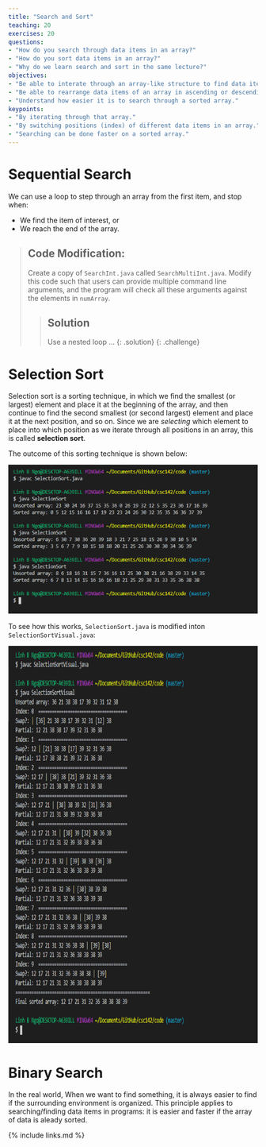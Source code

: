 ```yaml
---
title: "Search and Sort"
teaching: 20
exercises: 20
questions:
- "How do you search through data items in an array?"
- "How do you sort data items in an array?"
- "Why do we learn search and sort in the same lecture?"
objectives:
- "Be able to interate through an array-like structure to find data items."
- "Be able to rearrange data items of an array in ascending or descending orders."
- "Understand how easier it is to search through a sorted array."
keypoints:
- "By iterating through that array."
- "By switching positions (index) of different data items in an array."
- "Searching can be done faster on a sorted array."
---
```


# Sequential Search

We can use a loop to step through an array from the first item, and stop when:
- We find the item of interest, or
- We reach the end of the array. 

<script src="https://gist.github.com/linhbngo/d4dcf56c9d764b7f444e1452fcddc045.js?file=SearchInt.java"></script>

> ## Code Modification:
> 
> Create a copy of `SearchInt.java` called `SearchMultiInt.java`. Modify this code such 
> that users can provide multiple command line arguments, 
> and the program will check all these arguments against the elements in `numArray`.
>
> > ## Solution
> >  Use a nested loop ...
> {: .solution}
{: .challenge}

# Selection Sort 

Selection sort is a sorting technique, in which we find the smallest (or largest) element
and place it at the beginning of the array, and then continue to find the second smallest
(or second largest) element and place it at the next position, and so on. Since we are 
*selecting* which element to place into which position as we iterate through all positions
in an array, this is called **selection sort**.

<script src="https://gist.github.com/linhbngo/d4dcf56c9d764b7f444e1452fcddc045.js?file=SelectionSort.java"></script>

The outcome of this sorting technique is shown below:

<img src="../assets/fig/SelectionSort.PNG" alt="Compile and Run SelectionSort.java" style="height:300px">

To see how this works, `SelectionSort.java` is modified inton `SelectionSortVisual.java`:

<script src="https://gist.github.com/linhbngo/d4dcf56c9d764b7f444e1452fcddc045.js?file=SelectionSortVisual.java"></script>

<img src="../assets/fig/SelectionSortVisual.PNG" alt="Compile and Run SelectionSortVisual.java" style="height:800px">


# Binary Search

In the real world, When we want to find something, it is always easier to find if the 
surrounding environment is organized. This principle applies to searching/finding data
items in programs: it is easier and faster if the array of data is aleady sorted. 

<script src="https://gist.github.com/linhbngo/d4dcf56c9d764b7f444e1452fcddc045.js?file=BinarySearch.java"></script>


{% include links.md %}
